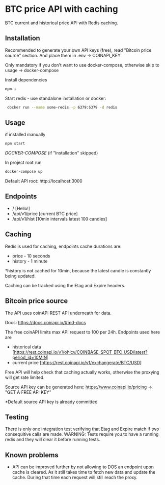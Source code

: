 # BTC price API with caching

BTC current and historical price API with Redis caching.

## Installation

Recommended to generate your own API keys (free), read "Bitcoin price source" section. And place them in .env -> COINAPI_KEY

Only mandatory if you don't want to use docker-compose, otherwise skip to usage -> docker-compose

Install dependencies

```bash
npm i
```

Start redis - use standalone installation or docker:

```bash
 docker run --name some-redis -p 6379:6379 -d redis
 ```

## Usage

if installed manually

```bash
npm start
```

*DOCKER-COMPOSE* (if "Installation" skipped)

In project root run

```bash
docker-compose up
 ```

Default API root: http://localhost:3000

## Endpoints

  - / [Hello!]
  - /api/v1/price [current BTC price]
  - /api/v1/hist [10min intervals latest 100 candles]

## Caching

Redis is used for caching, endpoints cache durations are:
    
  - price - 10 seconds
  - history - 1 minute

*history is not cached for 10min, because the latest candle is constantly being updated.

Caching can be tracked using the Etag and Expire headers.

## Bitcoin price source

The API uses coinAPI REST API underneath for data.

Docs: https://docs.coinapi.io/#md-docs

The free coinAPI limits max API request to 100 per 24h. Endpoints used here are
- historical data [https://rest.coinapi.io/v1/ohlcv/COINBASE_SPOT_BTC_USD/latest?period_id=10MIN]
- current price [https://rest.coinapi.io/v1/exchangerate/BTC/USD]

Free API will help check that caching actually works, otherwise the proxying will get rate limited.

Source API key can be generated here: https://www.coinapi.io/pricing -> "GET A FREE API KEY"

*Default source API key is already committed

## Testing 

There is only one integration test verifying that Etag and Expire match if two consequitive calls are made.
WARNING: Tests require you to have a running redis and they will clear it before running tests.

## Known problems

- API can be improved further by not allowing to DOS an endpoint upon cache is cleared. As it still takes time to fetch new data and update the cache. During that time each request will still reach the proxy.